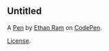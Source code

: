 Untitled
--------


A [Pen](https://codepen.io/Ethan-Ram/pen/MYwXGGg) by [Ethan Ram](https://codepen.io/Ethan-Ram) on [CodePen](https://codepen.io).

[License](https://codepen.io/license/pen/MYwXGGg).